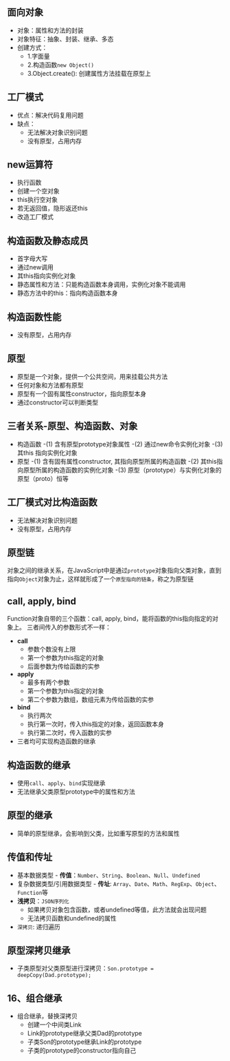 ## 面向对象
- 对象：属性和方法的封装
- 对象特征：抽象、封装、继承、多态
- 创建方式：
  - 1.字面量
  - 2.构造函数`new Object()`
  - 3.Object.create(): 创建属性方法挂载在原型上
## 工厂模式
- 优点：解决代码复用问题
- 缺点：
  - 无法解决对象识别问题
  - 没有原型，占用内存

## new运算符
- 执行函数
- 创建一个空对象
- this执行空对象
- 若无返回值，隐形返还this
- 改造工厂模式

## 构造函数及静态成员
- 首字母大写
- 通过new调用
- 其this指向实例化对象
- 静态属性和方法：只能构造函数本身调用，实例化对象不能调用
- 静态方法中的this：指向构造函数本身

## 构造函数性能
- 没有原型，占用内存

## 原型
- 原型是一个对象，提供一个公共空间，用来挂载公共方法
- 任何对象和方法都有原型
- 原型有一个固有属性constructor，指向原型本身
- 通过constructor可以判断类型

## 三者关系-原型、构造函数、对象

- 构造函数
  -(1) 含有原型prototype对象属性
  -(2) 通过new命令实例化对象
  -(3) 其this 指向实例化对象
- 原型
  -(1) 含有固有属性constructor, 其指向原型所属的构造函数
  -(2) 其this指向原型所属的构造函数的实例化对象
  -(3) 原型（prototype）与实例化对象的原型（proto）恒等

## 工厂模式对比构造函数
- 无法解决对象识别问题
- 没有原型，占用内存

## 原型链

对象之间的继承关系，在JavaScript中是通过`prototype`对象指向父类对象，直到指向`Object`对象为止，这样就形成了一个`原型指向的链条`，称之为原型链

## call, apply, bind

Function对象自带的三个函数：call, apply, bind，能将函数的this指向指定的对象上。
三者间传入的参数形式不一样：
- **call**
  - 参数个数没有上限
  - 第一个参数为this指定的对象
  - 后面参数为传给函数的实参
- **apply**
  - 最多有两个参数
  - 第一个参数为this指定的对象
  - 第二个参数为数组，数组元素为传给函数的实参
- **bind**
  - 执行两次
  - 执行第一次时，传入this指定的对象，返回函数本身
  - 执行第二次时，传入函数的实参
- 三者均可实现构造函数的继承

## 构造函数的继承

- 使用`call`、`apply`、`bind`实现继承
- 无法继承父类原型prototype中的属性和方法
## 原型的继承
- 简单的原型继承，会影响到父类，比如重写原型的方法和属性
## 传值和传址
- 基本数据类型 - **传值**：`Number`、`String`、`Boolean`、`Null`、`Undefined`
- 复杂数据类型/引用数据类型 - **传址**: `Array`、`Date`、`Math`、`RegExp`、`Object`、`Function`等
- **浅拷贝**：`JSON序列化`
  - 如果拷贝对象包含函数，或者undefined等值，此方法就会出现问题
  - 无法拷贝函数和undefined的属性
- `深拷贝`: 递归遍历

## 原型深拷贝继承
- 子类原型对父类原型进行深拷贝：`Son.prototype = deepCopy(Dad.prototype);`

## 16、组合继承
- 组合继承，替换深拷贝
  - 创建一个中间类Link
  - Link的prototype继承父类Dad的prototype
  - 子类Son的prototype继承Link的prototype
  - 子类的prototype的constructor指向自己